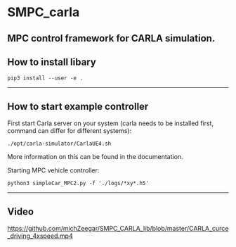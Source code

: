 # SMPC_carla
MPC control framework for CARLA simulation. 
---

## How to install libary
 
	pip3 install --user -e .  

---

## How to start example controller

First start Carla server on your system (carla needs to be installed first, command can differ for different systems): 

	./opt/carla-simulator/CarlaUE4.sh
	
More information on this can be found in the documentation.

Starting MPC vehicle controller: 

	python3 simpleCar_MPC2.py -f './logs/*xy*.h5'

---
## Video

https://github.com/michZeegar/SMPC_CARLA_lib/blob/master/CARLA_curce_driving_4xspeed.mp4
